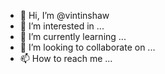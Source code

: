- 👋 Hi, I’m @vintinshaw
- 👀 I’m interested in ...
- 🌱 I’m currently learning ...
- 💞️ I’m looking to collaborate on ...
- 📫 How to reach me ...

<!---
vintinshaw/vintinshaw is a ✨ special ✨ repository because its `README.md` (this file) appears on your GitHub profile.
You can click the Preview link to take a look at your changes.
--->

